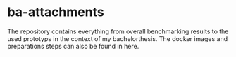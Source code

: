 # ba-attachments

The repository contains everything from overall benchmarking results to the used prototyps in the context of my bachelorthesis. The docker images and
preparations steps can also be found in here.
